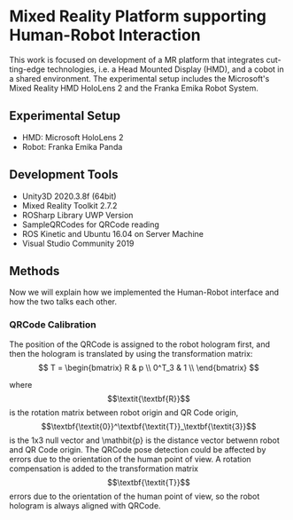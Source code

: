 # Mixed Reality Platform supporting Human-Robot Interaction
This work is focused on development of a MR platform that integrates cut-ting-edge technologies, i.e. a Head Mounted Display (HMD), and a cobot in a shared environment. The experimental setup includes the Microsoft's Mixed Reality HMD HoloLens 2 and the Franka Emika Robot System. 

## Experimental Setup
  - HMD: Microsoft HoloLens 2
  - Robot: Franka Emika Panda

## Development Tools
  - Unity3D 2020.3.8f (64bit)
  - Mixed Reality Toolkit 2.7.2
  - ROSharp Library UWP Version
  - SampleQRCodes for QRCode reading
  - ROS Kinetic and Ubuntu 16.04 on Server Machine
  - Visual Studio Community 2019

## Methods
Now we will explain how we implemented the Human-Robot interface and how the two talks each other.

### QRCode Calibration
The position of the QRCode is assigned to the robot hologram first, and then the hologram is translated by using the transformation matrix:
$$
T = \begin{bmatrix}
R & p \\
0^T_3 & 1 \\
\end{bmatrix}
$$

where $$\textit{\textbf{R}}$$ is the rotation matrix between robot origin and QR Code origin, $$\textbf{\textit{0}}^\textbf{\textit{T}}_\textbf{\textit{3}}$$ is the 1x3 null vector and \mathbit{p} is the distance vector betwenn robot and QR Code origin.
The QRCode pose detection could be affected by errors due to the orientation of the human point of view. A rotation compensation is added to the transformation matrix $$\textbf{\textit{T}}$$ errors due to the orientation of the human point of view, so the robot hologram is always aligned with QRCode.
